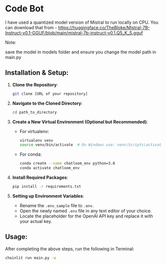 # Code Bot

I have used a quantized model version of Mistral to run locally on CPU. You can download that from - https://huggingface.co/TheBloke/Mistral-7B-Instruct-v0.1-GGUF/blob/main/mistral-7b-instruct-v0.1.Q5_K_S.gguf

Note:

save the model in models folder and ensure you change the model path in main.py

## Installation & Setup:

1. **Clone the Repository**:
   ```bash
   git clone [URL of your repository]
   ```

2. **Navigate to the Cloned Directory**:
   ```bash
   cd path_to_directory
   ```
3. **Create a New Virtual Environment (Optional but Recommended)**:
   - For virtualenv:
     ```bash
     virtualenv venv
     source venv/bin/activate  # On Windows use: venv\Scripts\activate
     ```
   - For conda:
     ```bash
     conda create --name chatloom_env python=3.8
     conda activate chatloom_env
     ```

4. **Install Required Packages**:
   ```bash
   pip install -r requirements.txt
   ```

5. **Setting up Environment Variables**:
   - Rename the `.env_sample` file to `.env`.
   - Open the newly named `.env` file in any text editor of your choice.
   - Locate the placeholder for the OpenAI API key and replace it with your actual key.

## Usage:

After completing the above steps, run the following in Terminal: 
  ```bash
  chainlit run main.py -w
  ```
